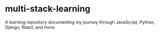# multi-stack-learning
A learning repository documenting my journey through JavaScript, Python, Django, React, and more.
